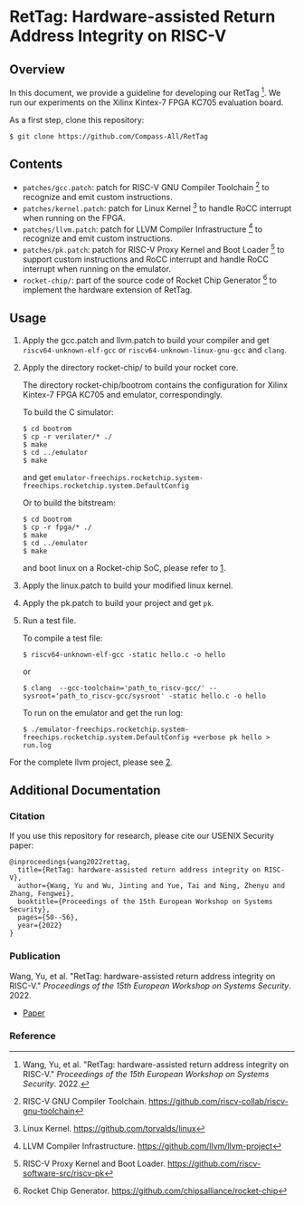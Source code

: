 # RetTag: Hardware-assisted Return Address Integrity on RISC-V

## Overview

In this document, we provide a guideline for developing our RetTag [^1]. We run our experiments on the Xilinx Kintex-7 FPGA KC705 evaluation board.

As a first step, clone this repository:
```
$ git clone https://github.com/Compass-All/RetTag
```
## Contents

- `patches/gcc.patch`: patch for RISC-V GNU Compiler Toolchain [^2] to recognize and emit custom instructions.
- `patches/kernel.patch`: patch for Linux Kernel [^3] to handle RoCC interrupt when running on the FPGA.
- `patches/llvm.patch`: patch for LLVM Compiler Infrastructure [^4] to recognize and emit custom instructions.
- `patches/pk.patch`: patch for RISC-V Proxy Kernel and Boot Loader [^5] to support custom instructions and RoCC interrupt and handle RoCC interrupt when running on the emulator.
- `rocket-chip/`: part of the source code of Rocket Chip Generator [^6] to implement the hardware extension of RetTag.

## Usage

1. Apply the gcc.patch and llvm.patch to build your compiler and get  `riscv64-unknown-elf-gcc` or `riscv64-unknown-linux-gnu-gcc` and `clang`.

2. Apply the directory rocket-chip/ to build your rocket core.

   The directory rocket-chip/bootrom contains the configuration for Xilinx Kintex-7 FPGA KC705 and emulator, correspondingly.

   To build the C simulator:
   ```
   $ cd bootrom
   $ cp -r verilater/* ./
   $ make
   $ cd ../emulator
   $ make
   ```
   and get `emulator-freechips.rocketchip.system-freechips.rocketchip.system.DefaultConfig`

   Or to build the bitstream:
   ```
   $ cd bootrom
   $ cp -r fpga/* ./
   $ make
   $ cd ../emulator
   $ make
   ```
   and boot linux on a Rocket-chip SoC, please refer to [1](https://github.com/TwistsOfFate/fpga-rocket-chip/tree/kc705).

3. Apply the linux.patch to build your modified linux kernel.

4. Apply the pk.patch to build your project and get `pk`.

5. Run a test file.

   To compile a test file:
   ```
   $ riscv64-unknown-elf-gcc -static hello.c -o hello
   ```
   or
   ```
   $ clang  --gcc-toolchain='path_to_riscv-gcc/' --sysroot='path_to_riscv-gcc/sysroot' -static hello.c -o hello
   ```

   To run on the emulator and get the run log:
   ```
   $ ./emulator-freechips.rocketchip.system-freechips.rocketchip.system.DefaultConfig +verbose pk hello > run.log
   ```
For the complete llvm project, please see [2](https://gitee.com/stwjt/llvm-project).

## Additional Documentation

### Citation

If you use this repository for research, please cite our USENIX Security paper:

```
@inproceedings{wang2022rettag,
  title={RetTag: hardware-assisted return address integrity on RISC-V},
  author={Wang, Yu and Wu, Jinting and Yue, Tai and Ning, Zhenyu and Zhang, Fengwei},
  booktitle={Proceedings of the 15th European Workshop on Systems Security},
  pages={50--56},
  year={2022}
}
```
### Publication

Wang, Yu, et al. "RetTag: hardware-assisted return address integrity on RISC-V." *Proceedings of the 15th European Workshop on Systems Security*. 2022.

  * [Paper](https://dl.acm.org/doi/pdf/10.1145/3517208.3523758)

### Reference

[^1]: Wang, Yu, et al. "RetTag: hardware-assisted return address integrity on RISC-V." *Proceedings of the 15th European Workshop on Systems Security*. 2022.
[^2]: RISC-V GNU Compiler Toolchain. https://github.com/riscv-collab/riscv-gnu-toolchain
[^3]: Linux Kernel. https://github.com/torvalds/linux
[^4]: LLVM Compiler Infrastructure. https://github.com/llvm/llvm-project
[^5]: RISC-V Proxy Kernel and Boot Loader. https://github.com/riscv-software-src/riscv-pk
[^6]: Rocket Chip Generator. https://github.com/chipsalliance/rocket-chip
